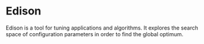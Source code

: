 # Edison

Edison is a tool for tuning applications and algorithms. It explores the search space of configuration parameters in order to find the global optimum.
